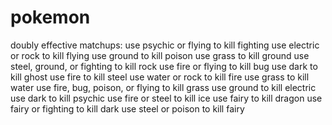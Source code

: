 # pokemon

doubly effective matchups:
use psychic or flying to kill fighting
use electric or rock to kill flying
use ground to kill poison
use grass to kill ground
use steel, ground, or fighting to kill rock
use fire or flying to kill bug
use dark to kill ghost
use fire to kill steel
use water or rock to kill fire
use grass to kill water
use fire, bug, poison, or flying to kill grass
use ground to kill electric
use dark to kill psychic
use fire or steel to kill ice
use fairy to kill dragon
use fairy or fighting to kill dark
use steel or poison to kill fairy
